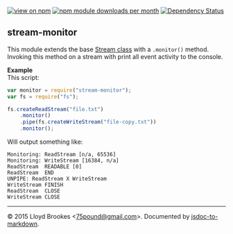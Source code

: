 [![view on npm](http://img.shields.io/npm/v/stream-monitor.svg)](https://www.npmjs.org/package/stream-monitor)
[![npm module downloads per month](http://img.shields.io/npm/dm/stream-monitor.svg)](https://www.npmjs.org/package/stream-monitor)
[![Dependency Status](https://david-dm.org/75lb/stream-monitor.svg)](https://david-dm.org/75lb/stream-monitor)

<a name="module_stream-monitor"></a>
## stream-monitor
This module extends the base [Stream class](https://nodejs.org/api/stream.html#stream_stream) with a `.monitor()` method. Invoking this method on a stream with print all event activity to the console.

**Example**  
This script:
```js
var monitor = require("stream-monitor");
var fs = require("fs");

fs.createReadStream("file.txt")
    .monitor()
    .pipe(fs.createWriteStream("file-copy.txt"))
    .monitor();
```
Will output something like:
```
Monitoring: ReadStream [n/a, 65536]
Monitoring: WriteStream [16384, n/a]
ReadStream  READABLE [0]
ReadStream  END
UNPIPE: ReadStream X WriteStream
WriteStream FINISH
ReadStream  CLOSE
WriteStream CLOSE
```

* * *

&copy; 2015 Lloyd Brookes \<75pound@gmail.com\>. Documented by [jsdoc-to-markdown](https://github.com/75lb/jsdoc-to-markdown).
